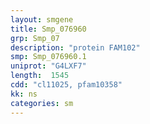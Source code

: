 ```yaml
---
layout: smgene
title: Smp_076960
grp: Smp_07
description: "protein FAM102"
smp: Smp_076960.1
uniprot: "G4LXF7"
length:  1545
cdd: "cl11025, pfam10358"
kk: ns
categories: sm
---
```

